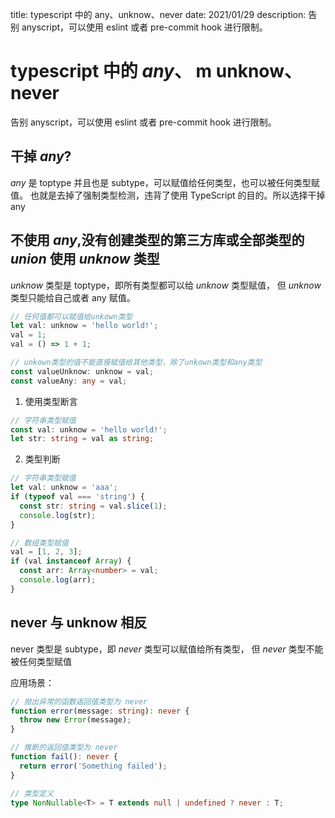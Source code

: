 title: typescript 中的 any、unknow、never
date: 2021/01/29
description: 告别 anyscript，可以使用 eslint 或者 pre-commit hook 进行限制。

# typescript 中的 _any_、 m unknow、never

告别 anyscript，可以使用 eslint 或者 pre-commit hook 进行限制。

## 干掉 _any_?

_any_ 是 toptype 并且也是 subtype，可以赋值给任何类型，也可以被任何类型赋值。
也就是去掉了强制类型检测，违背了使用 TypeScript 的目的。所以选择干掉 any

## 不使用 _any_,没有创建类型的第三方库或全部类型的 _union_ 使用 _unknow_ 类型

_unknow_ 类型是 toptype，即所有类型都可以给 _unknow_ 类型赋值，
但 _unknow_ 类型只能给自己或者 any 赋值。

```ts
// 任何值都可以赋值给unkown类型
let val: unknow = 'hello world!';
val = 1;
val = () => 1 + 1;

// unkown类型的值不能直接赋值给其他类型，除了unkown类型和any类型
const valueUnknow: unknow = val;
const valueAny: any = val;
```

1. 使用类型断言

```ts
// 字符串类型赋值
const val: unknow = 'hello world!';
let str: string = val as string;
```

2. 类型判断

```ts
// 字符串类型赋值
let val: unknow = 'aaa';
if (typeof val === 'string') {
  const str: string = val.slice(1);
  console.log(str);
}

// 数组类型赋值
val = [1, 2, 3];
if (val instanceof Array) {
  const arr: Array<number> = val;
  console.log(arr);
}
```

## never 与 unknow 相反

never 类型是 subtype，即 _never_ 类型可以赋值给所有类型，
但 _never_ 类型不能被任何类型赋值

应用场景：

```ts
// 抛出异常的函数返回值类型为 never
function error(message: string): never {
  throw new Error(message);
}

// 推断的返回值类型为 never
function fail(): never {
  return error('Something failed');
}

// 类型定义
type NonNullable<T> = T extends null | undefined ? never : T;
```
